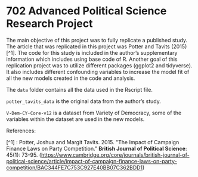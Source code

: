 # 702 Advanced Political Science Research Project

The main objective of this project was to fully replicate a published study. The article that was replicated in this project was Potter and Tavits (2015)[^1]. The code for this study is included in the author’s supplementary information which includes using base code of R. Another goal of this replication project was to utilize different packages (ggplot2 and tidyverse). It also includes different confounding variables to increase the model fit of all the new models created in the code and analysis. 

The `data` folder contains all the data used in the Rscript file. 

`potter_tavits_data` is the original data from the author’s study. 

`V-Dem-CY-Core-v12` is a dataset from Variety of Democracy, some of the variables within the dataset are used in the new models. 


References: 

[^1] : Potter, Joshua and Margit Tavits. 2015. "The Impact of Campaign Finance Laws on Party Competition." **British Journal of Political Science**: 45(1): 73-95. (https://www.cambridge.org/core/journals/british-journal-of-political-science/article/impact-of-campaign-finance-laws-on-party-competition/BAC344FE7C753C927E40BB07C362BDD1) 
